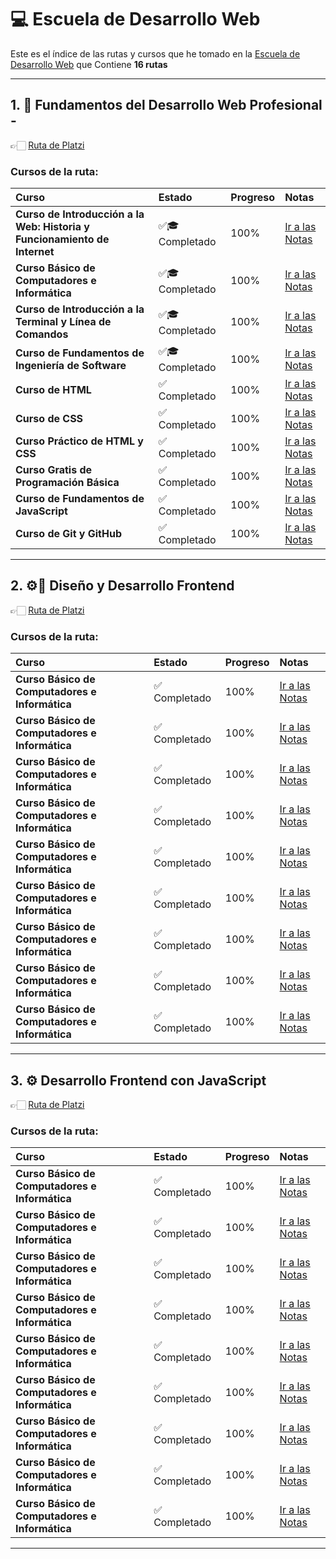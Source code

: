 # 💻 Escuela de Desarrollo Web

Este es el índice de las rutas y cursos que he tomado en la [Escuela de Desarrollo Web](https://platzi.com/escuela/web) que Contiene **16 rutas**

---

## 1. 🧱 Fundamentos del Desarrollo Web Profesional - 
👉🏻 [Ruta de Platzi](https://platzi.com/ruta/intro-desarrollo-web)
### Cursos de la ruta:

| Curso | Estado | Progreso | Notas |
| :--- | :--- | :--- | :--- |
| **Curso de Introducción a la Web: Historia y Funcionamiento de Internet** | ✅🎓 Completado | 100% | [Ir a las Notas](./01-fundamentos-dwp/introduccion-web.md.md) |
| **Curso Básico de Computadores e Informática** | ✅🎓 Completado | 100% | [Ir a las Notas](./01-fundamentos-dwp/) |
| **Curso de Introducción a la Terminal y Línea de Comandos** | ✅🎓 Completado | 100% | [Ir a las Notas](./01-fundamentos-dwp/) |
| **Curso de Fundamentos de Ingeniería de Software** | ✅🎓 Completado | 100% | [Ir a las Notas](./01-fundamentos-dwp/) |
| **Curso de HTML** | ✅ Completado | 100% | [Ir a las Notas](./01-fundamentos-dwp/) |
| **Curso de CSS** | ✅ Completado | 100% | [Ir a las Notas](./01-fundamentos-dwp/) |
| **Curso Práctico de HTML y CSS** | ✅ Completado | 100% | [Ir a las Notas](./01-fundamentos-dwp/) |
| **Curso Gratis de Programación Básica** | ✅ Completado | 100% | [Ir a las Notas](./01-fundamentos-dwp/) |
| **Curso de Fundamentos de JavaScript** | ✅ Completado | 100% | [Ir a las Notas](./01-fundamentos-dwp/) |
| **Curso de Git y GitHub** | ✅ Completado | 100% | [Ir a las Notas](./01-fundamentos-dwp/) |

---

## 2. ⚙️📐 Diseño y Desarrollo Frontend
👉🏻 [Ruta de Platzi](https://platzi.com/ruta/diseno-desarrollo-frontend)
### Cursos de la ruta:

| Curso | Estado | Progreso | Notas |
| :--- | :--- | :--- | :--- |
| **Curso Básico de Computadores e Informática** | ✅ Completado | 100% | [Ir a las Notas](./Ruta-Frontend/Curso-de-JavaScript-Básico/README.md) |
| **Curso Básico de Computadores e Informática** | ✅ Completado | 100% | [Ir a las Notas](./Ruta-Frontend/Curso-de-JavaScript-Básico/README.md) |
| **Curso Básico de Computadores e Informática** | ✅ Completado | 100% | [Ir a las Notas](./Ruta-Frontend/Curso-de-JavaScript-Básico/README.md) |
| **Curso Básico de Computadores e Informática** | ✅ Completado | 100% | [Ir a las Notas](./Ruta-Frontend/Curso-de-JavaScript-Básico/README.md) |
| **Curso Básico de Computadores e Informática** | ✅ Completado | 100% | [Ir a las Notas](./Ruta-Frontend/Curso-de-JavaScript-Básico/README.md) |
| **Curso Básico de Computadores e Informática** | ✅ Completado | 100% | [Ir a las Notas](./Ruta-Frontend/Curso-de-JavaScript-Básico/README.md) |
| **Curso Básico de Computadores e Informática** | ✅ Completado | 100% | [Ir a las Notas](./Ruta-Frontend/Curso-de-JavaScript-Básico/README.md) |
| **Curso Básico de Computadores e Informática** | ✅ Completado | 100% | [Ir a las Notas](./Ruta-Frontend/Curso-de-JavaScript-Básico/README.md) |
| **Curso Básico de Computadores e Informática** | ✅ Completado | 100% | [Ir a las Notas](./Ruta-Frontend/Curso-de-JavaScript-Básico/README.md) |

---

## 3. ⚙️ Desarrollo Frontend con JavaScript
👉🏻 [Ruta de Platzi](https://platzi.com/ruta/desarollo-frontend-con-javascript)
### Cursos de la ruta:

| Curso | Estado | Progreso | Notas |
| :--- | :--- | :--- | :--- |
| **Curso Básico de Computadores e Informática** | ✅ Completado | 100% | [Ir a las Notas](./Ruta-Frontend/Curso-de-JavaScript-Básico/README.md) |
| **Curso Básico de Computadores e Informática** | ✅ Completado | 100% | [Ir a las Notas](./Ruta-Frontend/Curso-de-JavaScript-Básico/README.md) |
| **Curso Básico de Computadores e Informática** | ✅ Completado | 100% | [Ir a las Notas](./Ruta-Frontend/Curso-de-JavaScript-Básico/README.md) |
| **Curso Básico de Computadores e Informática** | ✅ Completado | 100% | [Ir a las Notas](./Ruta-Frontend/Curso-de-JavaScript-Básico/README.md) |
| **Curso Básico de Computadores e Informática** | ✅ Completado | 100% | [Ir a las Notas](./Ruta-Frontend/Curso-de-JavaScript-Básico/README.md) |
| **Curso Básico de Computadores e Informática** | ✅ Completado | 100% | [Ir a las Notas](./Ruta-Frontend/Curso-de-JavaScript-Básico/README.md) |
| **Curso Básico de Computadores e Informática** | ✅ Completado | 100% | [Ir a las Notas](./Ruta-Frontend/Curso-de-JavaScript-Básico/README.md) |
| **Curso Básico de Computadores e Informática** | ✅ Completado | 100% | [Ir a las Notas](./Ruta-Frontend/Curso-de-JavaScript-Básico/README.md) |
| **Curso Básico de Computadores e Informática** | ✅ Completado | 100% | [Ir a las Notas](./Ruta-Frontend/Curso-de-JavaScript-Básico/README.md) |

---